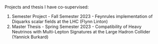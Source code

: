Projects and thesis I have co-supervised:

1. Semester Project - Fall Semester 2023 - Feynrules implementation of Diquarks scalar fields at the LHC (Flynn Linton)
2. Master Thesis - Spring Semester 2023 - Compatibility of Heavy Neutrinos with Multi-Lepton Signatures at the Large Hadron Collider (Yannick Burkard)
